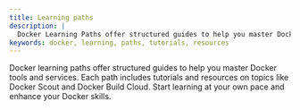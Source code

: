 ```yaml
---
title: Learning paths
description: |
  Docker Learning Paths offer structured guides to help you master Docker.
keywords: docker, learning, paths, tutorials, resources
---
```


<p class="w-2/3">
Docker learning paths offer structured guides to help you master Docker tools
and services. Each path includes tutorials and resources on topics like Docker
Scout and Docker Build Cloud. Start learning at your own pace and enhance your
Docker skills.
</p>
